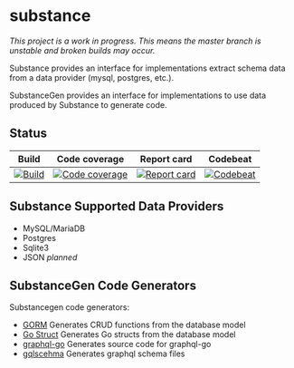 # substance

_This project is a work in progress. This means the master branch is unstable and broken builds may occur._ 

Substance provides an interface for implementations extract schema data from a data provider (mysql, postgres, etc.).

SubstanceGen provides an interface for implementations to use data produced by Substance to generate code.

## Status

| Build                             | Code coverage                           | Report card                           | Codebeat                           |
| :-------------------------------: | :-------------------------------------: | :-----------------------------------: | :-----------------------------------: |
| [![Build][build-badge]][build-link] | [![Code coverage][cov-badge]][cov-link] | [![Report card][rc-badge]][rc-link]   | [![Codebeat][codebeat-badge]][codebeat-link]   |

[build-badge]: https://travis-ci.org/ahmedalhulaibi/substance.svg?branch=master "Travis-CI build status"
[build-link]: https://travis-ci.org/ahmedalhulaibi/substance "Travis-CI build status link"
[cov-badge]: https://codecov.io/gh/ahmedalhulaibi/substance/branch/master/graph/badge.svg "Code coverage status"
[cov-link]: https://codecov.io/gh/ahmedalhulaibi/substance "Code coverage status"
[rc-badge]: https://goreportcard.com/badge/github.com/ahmedalhulaibi/substance "Report card status"
[rc-link]: https://goreportcard.com/report/github.com/ahmedalhulaibi/substance "Report card status"
[codebeat-badge]: https://codebeat.co/badges/490b4031-5ae5-4fb5-bc46-b2c8802b944f
[codebeat-link]: https://codebeat.co/projects/github-com-ahmedalhulaibi-substance-master

## Substance Supported Data Providers

- MySQL/MariaDB
- Postgres
- Sqlite3
- JSON _planned_

## SubstanceGen Code Generators

Substancegen code generators:

- [GORM](https://github.com/ahmedalhulaibi/substance-gormgen) Generates CRUD functions from the database model
- [Go Struct](https://github.com/ahmedalhulaibi/substance-structgen) Generates Go structs from the database model
- [graphql-go](https://github.com/ahmedalhulaibi/substance-graphqlgogen) Generates source code for graphql-go
- [gqlscehma](https://github.com/ahmedalhulaibi/substance-gqlschemagen) Generates graphql schema files
